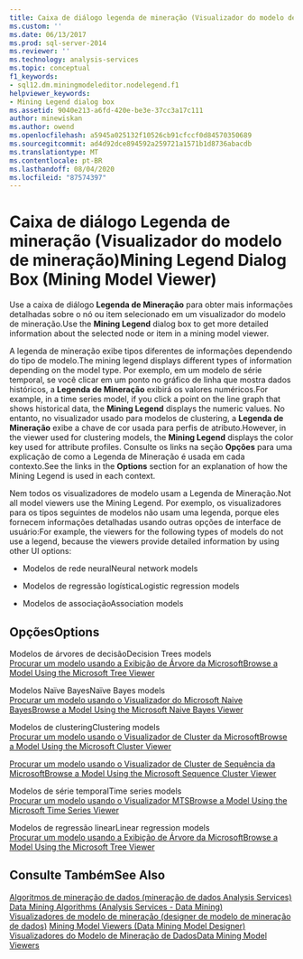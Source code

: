 ```yaml
---
title: Caixa de diálogo legenda de mineração (Visualizador do modelo de mineração) | Microsoft Docs
ms.custom: ''
ms.date: 06/13/2017
ms.prod: sql-server-2014
ms.reviewer: ''
ms.technology: analysis-services
ms.topic: conceptual
f1_keywords:
- sql12.dm.miningmodeleditor.nodelegend.f1
helpviewer_keywords:
- Mining Legend dialog box
ms.assetid: 9040e213-a6fd-420e-be3e-37cc3a17c111
author: minewiskan
ms.author: owend
ms.openlocfilehash: a5945a025132f10526cb91cfccf0d84570350689
ms.sourcegitcommit: ad4d92dce894592a259721a1571b1d8736abacdb
ms.translationtype: MT
ms.contentlocale: pt-BR
ms.lasthandoff: 08/04/2020
ms.locfileid: "87574397"
---
```

# <a name="mining-legend-dialog-box-mining-model-viewer"></a><span data-ttu-id="4a9b1-102">Caixa de diálogo Legenda de mineração (Visualizador do modelo de mineração)</span><span class="sxs-lookup"><span data-stu-id="4a9b1-102">Mining Legend Dialog Box (Mining Model Viewer)</span></span>
  <span data-ttu-id="4a9b1-103">Use a caixa de diálogo **Legenda de Mineração** para obter mais informações detalhadas sobre o nó ou item selecionado em um visualizador do modelo de mineração.</span><span class="sxs-lookup"><span data-stu-id="4a9b1-103">Use the **Mining Legend** dialog box to get more detailed information about the selected node or item in a mining model viewer.</span></span>  
  
 <span data-ttu-id="4a9b1-104">A legenda de mineração exibe tipos diferentes de informações dependendo do tipo de modelo.</span><span class="sxs-lookup"><span data-stu-id="4a9b1-104">The mining legend displays different types of information depending on the model type.</span></span> <span data-ttu-id="4a9b1-105">Por exemplo, em um modelo de série temporal, se você clicar em um ponto no gráfico de linha que mostra dados históricos, a **Legenda de Mineração** exibirá os valores numéricos.</span><span class="sxs-lookup"><span data-stu-id="4a9b1-105">For example, in a time series model, if you click a point on the line graph that shows historical data, the **Mining Legend** displays the numeric values.</span></span> <span data-ttu-id="4a9b1-106">No entanto, no visualizador usado para modelos de clustering, a **Legenda de Mineração** exibe a chave de cor usada para perfis de atributo.</span><span class="sxs-lookup"><span data-stu-id="4a9b1-106">However, in the viewer used for clustering models, the **Mining Legend** displays the color key used for attribute profiles.</span></span> <span data-ttu-id="4a9b1-107">Consulte os links na seção **Opções** para uma explicação de como a Legenda de Mineração é usada em cada contexto.</span><span class="sxs-lookup"><span data-stu-id="4a9b1-107">See the links in the **Options** section for an explanation of how the Mining Legend is used in each context.</span></span>  
  
 <span data-ttu-id="4a9b1-108">Nem todos os visualizadores de modelo usam a Legenda de Mineração.</span><span class="sxs-lookup"><span data-stu-id="4a9b1-108">Not all model viewers use the Mining Legend.</span></span> <span data-ttu-id="4a9b1-109">Por exemplo, os visualizadores para os tipos seguintes de modelos não usam uma legenda, porque eles fornecem informações detalhadas usando outras opções de interface de usuário:</span><span class="sxs-lookup"><span data-stu-id="4a9b1-109">For example, the viewers for the following types of models do not use a legend, because the viewers provide detailed information by using other UI options:</span></span>  
  
-   <span data-ttu-id="4a9b1-110">Modelos de rede neural</span><span class="sxs-lookup"><span data-stu-id="4a9b1-110">Neural network models</span></span>  
  
-   <span data-ttu-id="4a9b1-111">Modelos de regressão logística</span><span class="sxs-lookup"><span data-stu-id="4a9b1-111">Logistic regression models</span></span>  
  
-   <span data-ttu-id="4a9b1-112">Modelos de associação</span><span class="sxs-lookup"><span data-stu-id="4a9b1-112">Association models</span></span>  
  
## <a name="options"></a><span data-ttu-id="4a9b1-113">Opções</span><span class="sxs-lookup"><span data-stu-id="4a9b1-113">Options</span></span>  
 <span data-ttu-id="4a9b1-114">Modelos de árvores de decisão</span><span class="sxs-lookup"><span data-stu-id="4a9b1-114">Decision Trees models</span></span>  
 [<span data-ttu-id="4a9b1-115">Procurar um modelo usando a Exibição de Árvore da Microsoft</span><span class="sxs-lookup"><span data-stu-id="4a9b1-115">Browse a Model Using the Microsoft Tree Viewer</span></span>](data-mining/browse-a-model-using-the-microsoft-tree-viewer.md)  
  
 <span data-ttu-id="4a9b1-116">Modelos Naïve Bayes</span><span class="sxs-lookup"><span data-stu-id="4a9b1-116">Naïve Bayes models</span></span>  
 [<span data-ttu-id="4a9b1-117">Procurar um modelo usando o Visualizador do Microsoft Naive Bayes</span><span class="sxs-lookup"><span data-stu-id="4a9b1-117">Browse a Model Using the Microsoft Naive Bayes Viewer</span></span>](data-mining/browse-a-model-using-the-microsoft-naive-bayes-viewer.md)  
  
 <span data-ttu-id="4a9b1-118">Modelos de clustering</span><span class="sxs-lookup"><span data-stu-id="4a9b1-118">Clustering models</span></span>  
 [<span data-ttu-id="4a9b1-119">Procurar um modelo usando o Visualizador de Cluster da Microsoft</span><span class="sxs-lookup"><span data-stu-id="4a9b1-119">Browse a Model Using the Microsoft Cluster Viewer</span></span>](data-mining/browse-a-model-using-the-microsoft-cluster-viewer.md)  
  
 [<span data-ttu-id="4a9b1-120">Procurar um modelo usando o Visualizador de Cluster de Sequência da Microsoft</span><span class="sxs-lookup"><span data-stu-id="4a9b1-120">Browse a Model Using the Microsoft Sequence Cluster Viewer</span></span>](data-mining/browse-a-model-using-the-microsoft-sequence-cluster-viewer.md)  
  
 <span data-ttu-id="4a9b1-121">Modelos de série temporal</span><span class="sxs-lookup"><span data-stu-id="4a9b1-121">Time series models</span></span>  
 [<span data-ttu-id="4a9b1-122">Procurar um modelo usando o Visualizador MTS</span><span class="sxs-lookup"><span data-stu-id="4a9b1-122">Browse a Model Using the Microsoft Time Series Viewer</span></span>](data-mining/browse-a-model-using-the-microsoft-time-series-viewer.md)  
  
 <span data-ttu-id="4a9b1-123">Modelos de regressão linear</span><span class="sxs-lookup"><span data-stu-id="4a9b1-123">Linear regression models</span></span>  
 [<span data-ttu-id="4a9b1-124">Procurar um modelo usando a Exibição de Árvore da Microsoft</span><span class="sxs-lookup"><span data-stu-id="4a9b1-124">Browse a Model Using the Microsoft Tree Viewer</span></span>](data-mining/browse-a-model-using-the-microsoft-tree-viewer.md)  
  
## <a name="see-also"></a><span data-ttu-id="4a9b1-125">Consulte Também</span><span class="sxs-lookup"><span data-stu-id="4a9b1-125">See Also</span></span>  
 <span data-ttu-id="4a9b1-126">[Algoritmos de mineração de dados &#40;mineração de dados Analysis Services&#41;](data-mining/data-mining-algorithms-analysis-services-data-mining.md) </span><span class="sxs-lookup"><span data-stu-id="4a9b1-126">[Data Mining Algorithms &#40;Analysis Services - Data Mining&#41;](data-mining/data-mining-algorithms-analysis-services-data-mining.md) </span></span>  
 <span data-ttu-id="4a9b1-127">[Visualizadores de modelo de mineração &#40;designer de modelo de mineração de dados&#41;](mining-model-viewers-data-mining-model-designer.md) </span><span class="sxs-lookup"><span data-stu-id="4a9b1-127">[Mining Model Viewers &#40;Data Mining Model Designer&#41;](mining-model-viewers-data-mining-model-designer.md) </span></span>  
 [<span data-ttu-id="4a9b1-128">Visualizadores do Modelo de Mineração de Dados</span><span class="sxs-lookup"><span data-stu-id="4a9b1-128">Data Mining Model Viewers</span></span>](data-mining/data-mining-model-viewers.md)  
  
  

